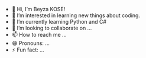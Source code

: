 - 👋 Hi, I’m Beyza KOSE! 
- 👀 I’m interested in learning new things about coding. 
- 🌱 I’m currently learning Python and C#
- 💞️ I’m looking to collaborate on ...
- 📫 How to reach me ...
- 😄 Pronouns: ...
- ⚡ Fun fact: ...

<!---
Beyza-KOSE/Beyza-KOSE is a ✨ special ✨ repository because its `README.md` (this file) appears on your GitHub profile.
You can click the Preview link to take a look at your changes.
--->
